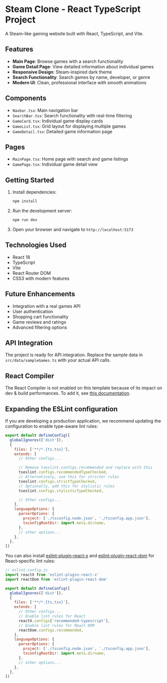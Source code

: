 # Steam Clone - React TypeScript Project

A Steam-like gaming website built with React, TypeScript, and Vite.

## Features

- **Main Page**: Browse games with a search functionality
- **Game Detail Page**: View detailed information about individual games
- **Responsive Design**: Steam-inspired dark theme
- **Search Functionality**: Search games by name, developer, or genre
- **Modern UI**: Clean, professional interface with smooth animations

## Components

- `Navbar.tsx`: Main navigation bar
- `SearchBar.tsx`: Search functionality with real-time filtering
- `GameCard.tsx`: Individual game display cards
- `GameList.tsx`: Grid layout for displaying multiple games
- `GameDetail.tsx`: Detailed game information page

## Pages

- `MainPage.tsx`: Home page with search and game listings
- `GamePage.tsx`: Individual game detail view

## Getting Started

1. Install dependencies:
   ```bash
   npm install
   ```

2. Run the development server:
   ```bash
   npm run dev
   ```

3. Open your browser and navigate to `http://localhost:5173`

## Technologies Used

- React 18
- TypeScript
- Vite
- React Router DOM
- CSS3 with modern features

## Future Enhancements

- Integration with a real games API
- User authentication
- Shopping cart functionality
- Game reviews and ratings
- Advanced filtering options

## API Integration

The project is ready for API integration. Replace the sample data in `src/data/sampleGames.ts` with your actual API calls.

## React Compiler

The React Compiler is not enabled on this template because of its impact on dev & build performances. To add it, see [this documentation](https://react.dev/learn/react-compiler/installation).

## Expanding the ESLint configuration

If you are developing a production application, we recommend updating the configuration to enable type-aware lint rules:

```js
export default defineConfig([
  globalIgnores(['dist']),
  {
    files: ['**/*.{ts,tsx}'],
    extends: [
      // Other configs...

      // Remove tseslint.configs.recommended and replace with this
      tseslint.configs.recommendedTypeChecked,
      // Alternatively, use this for stricter rules
      tseslint.configs.strictTypeChecked,
      // Optionally, add this for stylistic rules
      tseslint.configs.stylisticTypeChecked,

      // Other configs...
    ],
    languageOptions: {
      parserOptions: {
        project: ['./tsconfig.node.json', './tsconfig.app.json'],
        tsconfigRootDir: import.meta.dirname,
      },
      // other options...
    },
  },
])
```

You can also install [eslint-plugin-react-x](https://github.com/Rel1cx/eslint-react/tree/main/packages/plugins/eslint-plugin-react-x) and [eslint-plugin-react-dom](https://github.com/Rel1cx/eslint-react/tree/main/packages/plugins/eslint-plugin-react-dom) for React-specific lint rules:

```js
// eslint.config.js
import reactX from 'eslint-plugin-react-x'
import reactDom from 'eslint-plugin-react-dom'

export default defineConfig([
  globalIgnores(['dist']),
  {
    files: ['**/*.{ts,tsx}'],
    extends: [
      // Other configs...
      // Enable lint rules for React
      reactX.configs['recommended-typescript'],
      // Enable lint rules for React DOM
      reactDom.configs.recommended,
    ],
    languageOptions: {
      parserOptions: {
        project: ['./tsconfig.node.json', './tsconfig.app.json'],
        tsconfigRootDir: import.meta.dirname,
      },
      // other options...
    },
  },
])
```
